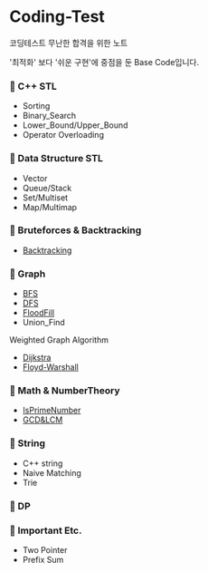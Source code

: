 # Coding-Test
코딩테스트 무난한 합격을 위한 노트  

'최적화' 보다 '쉬운 구현'에 중점을 둔 Base Code입니다.  

### 📁 C++ STL  
+  Sorting
+  Binary_Search
+  Lower_Bound/Upper_Bound
+  Operator Overloading

### 📁 Data Structure STL  
+  Vector
+  Queue/Stack
+  Set/Multiset
+  Map/Multimap

### 📁 Bruteforces & Backtracking  
+  [Backtracking](https://github.com/ggyuchive/Coding-Test/blob/main/Bruteforces%26Backtracking/Backtracking.cpp)  

### 📁 Graph  
+  [BFS](https://github.com/ggyuchive/Coding-Test/blob/main/Graph/BFS.cpp)
+  [DFS](https://github.com/ggyuchive/Coding-Test/blob/main/Graph/DFS.cpp)
+  [FloodFill](https://github.com/ggyuchive/Coding-Test/blob/main/Graph/FloodFill.cpp)  
+  Union_Find

Weighted Graph Algorithm
+  [Dijkstra](https://github.com/ggyuchive/Coding-Test/blob/main/Graph/Dijkstra.cpp)
+  [Floyd-Warshall](https://github.com/ggyuchive/Coding-Test/blob/main/Graph/Floyd_Warshall.cpp)

### 📁 Math & NumberTheory
+  [IsPrimeNumber](https://github.com/ggyuchive/Coding-Test/blob/main/Math%26NumberTheory/IsPrimeNumber.cpp)  
+  [GCD&LCM](https://github.com/ggyuchive/Coding-Test/blob/main/Math%26NumberTheory/gcd%26lcm.cpp)  

### 📁 String  
+  C++ string
+  Naive Matching
+  Trie

### 📁 DP  

### 📁 Important Etc.  
+  Two Pointer  
+  Prefix Sum  
